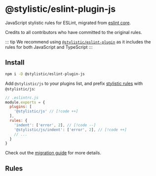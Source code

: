 # @stylistic/eslint-plugin-js

JavaScript stylistic rules for ESLint, migrated from [eslint core](https://github.com/eslint/eslint).

Credits to all contributors who have committed to the original rules.

::: tip
We recommend using [`@stylistic/eslint-plugin`](/packages/default) as it includes the rules for both JavaScript and TypeScript
:::

## Install

```sh
npm i -D @stylistic/eslint-plugin-js
```

Add `@stylistic/js` to your plugins list, and prefix [stylistic rules](#rules) with `@stylistic/js`:

```js
// .eslintrc.js
module.exports = {
  plugins: [
    '@stylistic/js' // [!code ++]
  ],
  rules: {
    'indent': ['error', 2], // [!code --]
    '@stylistic/js/indent': ['error', 2], // [!code ++]
    // ...
  }
}
```

Check out the [migration guide](/guide/migration) for more details.

## Rules

<RuleList package="js" />
